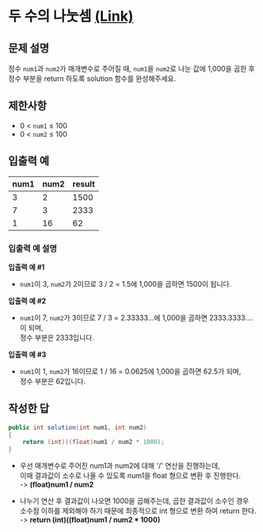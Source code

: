 # 두 수의 나눗셈 [(Link)](https://school.programmers.co.kr/learn/courses/30/lessons/120806)

## 문제 설명
정수 `num1`과 `num2`가 매개변수로 주어질 때, `num1`을 `num2`로 나눈 값에 1,000을 곱한 후   
정수 부분을 return 하도록 solution 함수를 완성해주세요.

## 제한사항
- 0 < `num1` ≤ 100
- 0 < `num2` ≤ 100

## 입출력 예
|num1|num2|result|
|------|---|---|
|3|2|1500|
|7|3|2333|
|1|16|62|

### 입출력 예 설명

**입출력 예 #1**
  - `num1`이 3, `num2`가 2이므로 3 / 2 = 1.5에 1,000을 곱하면 1500이 됩니다.
  
**입출력 예 #2**
  - `num1`이 7, `num2`가 3이므로 7 / 3 = 2.33333...에 1,000을 곱하면 2333.3333.... 이 되며,   
    정수 부분은 2333입니다. 

**입출력 예 #3**
  - `num1`이 1, `num2`가 16이므로 1 / 16 = 0.0625에 1,000을 곱하면 62.5가 되며,   
    정수 부분은 62입니다. 
  
## 작성한 답

```cs
public int solution(int num1, int num2) 
{
    return (int)((float)num1 / num2 * 1000);
}
```

- 우선 매개변수로 주어진 num1과 num2에 대해 '/' 연산을 진행하는데,   
  이때 결과값이 소수로 나올 수 있도록 num1을 float 형으로 변환 후 진행한다.   
  -> **(float)num1 / num2**   
  
- 나누기 연산 후 결과값이 나오면 1000을 곱해주는데, 곱한 결과값이 소수인 경우   
  소수점 이하를 제외해야 하기 때문에 최종적으로 int 형으로 변환 하여 return 한다.   
  -> **return (int)((float)num1 / num2 * 1000)**